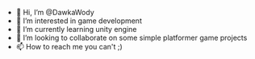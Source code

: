 - 👋 Hi, I’m @DawkaWody
- 👀 I’m interested in game development
- 🌱 I’m currently learning unity engine
- 💞️ I’m looking to collaborate on some simple platformer game projects
- 📫 How to reach me you can't ;)

<!---
DawkaWody/DawkaWody is a ✨ special ✨ repository because its `README.md` (this file) appears on your GitHub profile.
You can click the Preview link to take a look at your changes.
--->
